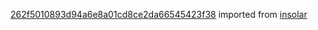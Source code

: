 [262f5010893d94a6e8a01cd8ce2da66545423f38](https://github.com/insolar/insolar/commit/262f5010893d94a6e8a01cd8ce2da66545423f38) imported from [insolar](https://github.com/insolar/insolar)
